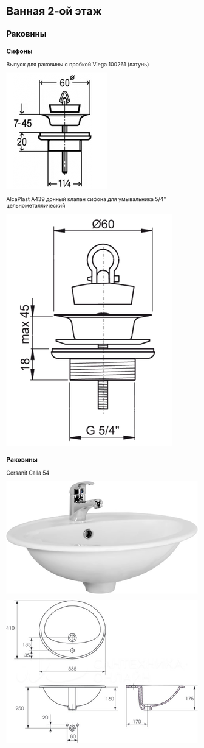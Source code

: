 # Ванная 2-ой этаж

## Раковины

### Сифоны

Выпуск для раковины с пробкой Viega 100261 (латунь)

![](viega_100261.png)

AlcaPlast A439 донный клапан сифона для умывальника 5/4" цельнометаллический

![](alcaplast_a439.png)


### Раковины

Cersanit Calla 54

![](img.png)

![](img_1.png)